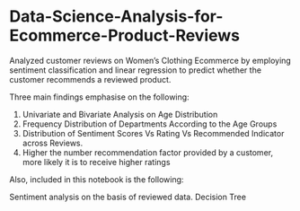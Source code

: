 # Data-Science-Analysis-for-Ecommerce-Product-Reviews
Analyzed customer reviews on Women’s Clothing Ecommerce by employing sentiment classification and linear regression to predict whether the customer recommends a reviewed product.

Three main findings emphasise on the following:

1. Univariate and Bivariate Analysis on Age Distribution
2. Frequency Distribution of Departments According to the Age Groups
3. Distribution of Sentiment Scores Vs Rating Vs Recommended Indicator across Reviews.
4. Higher the number recommendation factor provided by a customer, more likely it is to receive higher ratings

Also, included in this notebook is the following:

Sentiment analysis on the basis of reviewed data.
Decision Tree
